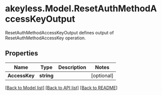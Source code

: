 # akeyless.Model.ResetAuthMethodAccessKeyOutput
ResetAuthMethodAccessKeyOutput defines output of ResetAuthMethodAccessKey operation.

## Properties

Name | Type | Description | Notes
------------ | ------------- | ------------- | -------------
**AccessKey** | **string** |  | [optional] 

[[Back to Model list]](../README.md#documentation-for-models) [[Back to API list]](../README.md#documentation-for-api-endpoints) [[Back to README]](../README.md)

